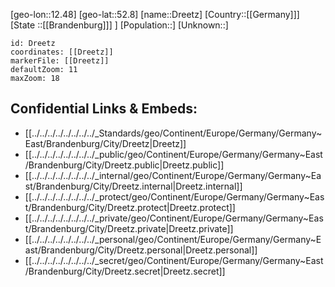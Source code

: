 ﻿---
location: [52.8,12.48]
mapzoom: [7,12] 
mapmarker: city 
type: City
tags:
- geo/City


SpocWebEntityId: 29872
isDeleted: false
confidential: public

---
[geo-lon::12.48]
[geo-lat::52.8]
[name::Dreetz]
[Country::[[Germany]]]
[State ::[[Brandenburg]]] ]
[Population::]
[Unknown::]


```leaflet
id: Dreetz
coordinates: [[Dreetz]]
markerFile: [[Dreetz]]
defaultZoom: 11 
maxZoom: 18
```


## Confidential Links & Embeds: 
- [[../../../../../../../../_Standards/geo/Continent/Europe/Germany/Germany~East/Brandenburg/City/Dreetz|Dreetz]] 
- [[../../../../../../../../_public/geo/Continent/Europe/Germany/Germany~East/Brandenburg/City/Dreetz.public|Dreetz.public]] 
- [[../../../../../../../../_internal/geo/Continent/Europe/Germany/Germany~East/Brandenburg/City/Dreetz.internal|Dreetz.internal]] 
- [[../../../../../../../../_protect/geo/Continent/Europe/Germany/Germany~East/Brandenburg/City/Dreetz.protect|Dreetz.protect]] 
- [[../../../../../../../../_private/geo/Continent/Europe/Germany/Germany~East/Brandenburg/City/Dreetz.private|Dreetz.private]] 
- [[../../../../../../../../_personal/geo/Continent/Europe/Germany/Germany~East/Brandenburg/City/Dreetz.personal|Dreetz.personal]] 
- [[../../../../../../../../_secret/geo/Continent/Europe/Germany/Germany~East/Brandenburg/City/Dreetz.secret|Dreetz.secret]] 
